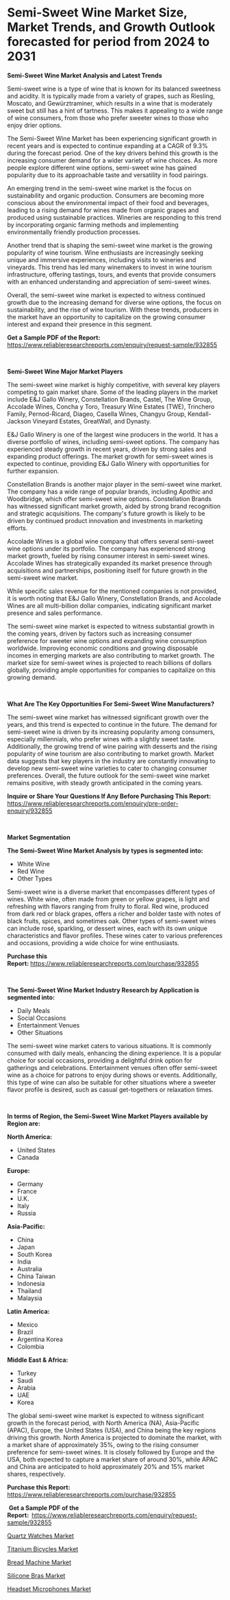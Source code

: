 <p><h1>Semi-Sweet Wine Market Size, Market Trends, and Growth Outlook forecasted for period from 2024 to 2031</h1></p><p><strong>Semi-Sweet Wine Market Analysis and Latest Trends</strong></p>
<p><p>Semi-sweet wine is a type of wine that is known for its balanced sweetness and acidity. It is typically made from a variety of grapes, such as Riesling, Moscato, and Gewürztraminer, which results in a wine that is moderately sweet but still has a hint of tartness. This makes it appealing to a wide range of wine consumers, from those who prefer sweeter wines to those who enjoy drier options.</p><p>The Semi-Sweet Wine Market has been experiencing significant growth in recent years and is expected to continue expanding at a CAGR of 9.3% during the forecast period. One of the key drivers behind this growth is the increasing consumer demand for a wider variety of wine choices. As more people explore different wine options, semi-sweet wine has gained popularity due to its approachable taste and versatility in food pairings.</p><p>An emerging trend in the semi-sweet wine market is the focus on sustainability and organic production. Consumers are becoming more conscious about the environmental impact of their food and beverages, leading to a rising demand for wines made from organic grapes and produced using sustainable practices. Wineries are responding to this trend by incorporating organic farming methods and implementing environmentally friendly production processes.</p><p>Another trend that is shaping the semi-sweet wine market is the growing popularity of wine tourism. Wine enthusiasts are increasingly seeking unique and immersive experiences, including visits to wineries and vineyards. This trend has led many winemakers to invest in wine tourism infrastructure, offering tastings, tours, and events that provide consumers with an enhanced understanding and appreciation of semi-sweet wines.</p><p>Overall, the semi-sweet wine market is expected to witness continued growth due to the increasing demand for diverse wine options, the focus on sustainability, and the rise of wine tourism. With these trends, producers in the market have an opportunity to capitalize on the growing consumer interest and expand their presence in this segment.</p></p>
<p><strong>Get a Sample PDF of the Report:&nbsp;</strong> <a href="https://www.reliableresearchreports.com/enquiry/request-sample/932855">https://www.reliableresearchreports.com/enquiry/request-sample/932855</a></p>
<p>&nbsp;</p>
<p><strong>Semi-Sweet Wine Major Market Players</strong></p>
<p><p>The semi-sweet wine market is highly competitive, with several key players competing to gain market share. Some of the leading players in the market include E&J Gallo Winery, Constellation Brands, Castel, The Wine Group, Accolade Wines, Concha y Toro, Treasury Wine Estates (TWE), Trinchero Family, Pernod-Ricard, Diageo, Casella Wines, Changyu Group, Kendall-Jackson Vineyard Estates, GreatWall, and Dynasty.</p><p>E&J Gallo Winery is one of the largest wine producers in the world. It has a diverse portfolio of wines, including semi-sweet options. The company has experienced steady growth in recent years, driven by strong sales and expanding product offerings. The market growth for semi-sweet wines is expected to continue, providing E&J Gallo Winery with opportunities for further expansion.</p><p>Constellation Brands is another major player in the semi-sweet wine market. The company has a wide range of popular brands, including Apothic and Woodbridge, which offer semi-sweet wine options. Constellation Brands has witnessed significant market growth, aided by strong brand recognition and strategic acquisitions. The company's future growth is likely to be driven by continued product innovation and investments in marketing efforts.</p><p>Accolade Wines is a global wine company that offers several semi-sweet wine options under its portfolio. The company has experienced strong market growth, fueled by rising consumer interest in semi-sweet wines. Accolade Wines has strategically expanded its market presence through acquisitions and partnerships, positioning itself for future growth in the semi-sweet wine market.</p><p>While specific sales revenue for the mentioned companies is not provided, it is worth noting that E&J Gallo Winery, Constellation Brands, and Accolade Wines are all multi-billion dollar companies, indicating significant market presence and sales performance.</p><p>The semi-sweet wine market is expected to witness substantial growth in the coming years, driven by factors such as increasing consumer preference for sweeter wine options and expanding wine consumption worldwide. Improving economic conditions and growing disposable incomes in emerging markets are also contributing to market growth. The market size for semi-sweet wines is projected to reach billions of dollars globally, providing ample opportunities for companies to capitalize on this growing demand.</p></p>
<p>&nbsp;</p>
<p><strong>What Are The Key Opportunities For Semi-Sweet Wine Manufacturers?</strong></p>
<p><p>The semi-sweet wine market has witnessed significant growth over the years, and this trend is expected to continue in the future. The demand for semi-sweet wine is driven by its increasing popularity among consumers, especially millennials, who prefer wines with a slightly sweet taste. Additionally, the growing trend of wine pairing with desserts and the rising popularity of wine tourism are also contributing to market growth. Market data suggests that key players in the industry are constantly innovating to develop new semi-sweet wine varieties to cater to changing consumer preferences. Overall, the future outlook for the semi-sweet wine market remains positive, with steady growth anticipated in the coming years.</p></p>
<p><strong>Inquire or Share Your Questions If Any Before Purchasing This Report:</strong> <a href="https://www.reliableresearchreports.com/enquiry/pre-order-enquiry/932855">https://www.reliableresearchreports.com/enquiry/pre-order-enquiry/932855</a></p>
<p>&nbsp;</p>
<p><strong>Market Segmentation</strong></p>
<p><strong>The Semi-Sweet Wine Market Analysis by types is segmented into:</strong></p>
<p><ul><li>White Wine</li><li>Red Wine</li><li>Other Types</li></ul></p>
<p><p>Semi-sweet wine is a diverse market that encompasses different types of wines. White wine, often made from green or yellow grapes, is light and refreshing with flavors ranging from fruity to floral. Red wine, produced from dark red or black grapes, offers a richer and bolder taste with notes of black fruits, spices, and sometimes oak. Other types of semi-sweet wines can include rosé, sparkling, or dessert wines, each with its own unique characteristics and flavor profiles. These wines cater to various preferences and occasions, providing a wide choice for wine enthusiasts.</p></p>
<p><strong>Purchase this Report:&nbsp;</strong><a href="https://www.reliableresearchreports.com/purchase/932855">https://www.reliableresearchreports.com/purchase/932855</a></p>
<p>&nbsp;</p>
<p><strong>The Semi-Sweet Wine Market Industry Research by Application is segmented into:</strong></p>
<p><ul><li>Daily Meals</li><li>Social Occasions</li><li>Entertainment Venues</li><li>Other Situations</li></ul></p>
<p><p>The semi-sweet wine market caters to various situations. It is commonly consumed with daily meals, enhancing the dining experience. It is a popular choice for social occasions, providing a delightful drink option for gatherings and celebrations. Entertainment venues often offer semi-sweet wine as a choice for patrons to enjoy during shows or events. Additionally, this type of wine can also be suitable for other situations where a sweeter flavor profile is desired, such as casual get-togethers or relaxation times.</p></p>
<p>&nbsp;</p>
<p><strong>In terms of Region, the Semi-Sweet Wine Market Players available by Region are:</strong></p>
<p>
    <p> <strong> North America: </strong>
        <ul>
            <li>United States</li>
            <li>Canada</li>
        </ul>
        </p> 
    <p> <strong> Europe: </strong>
        <ul>
            <li>Germany</li>
            <li>France</li>
            <li>U.K.</li>
            <li>Italy</li>
            <li>Russia</li>
        </ul>
        </p> 
    <p> <strong> Asia-Pacific: </strong>
        <ul>
            <li>China</li>
            <li>Japan</li>
            <li>South Korea</li>
            <li>India</li>
            <li>Australia</li>
            <li>China Taiwan</li>
            <li>Indonesia</li>
            <li>Thailand</li>
            <li>Malaysia</li>
        </ul>
        </p> 
    <p> <strong> Latin America: </strong>
        <ul>
            <li>Mexico</li>
            <li>Brazil</li>
            <li>Argentina Korea</li>
            <li>Colombia</li>
        </ul>
        </p> 
    <p> <strong> Middle East & Africa: </strong>
        <ul>
            <li>Turkey</li>
            <li>Saudi</li>
            <li>Arabia</li>
            <li>UAE</li>
            <li>Korea</li>
        </ul>
    </p>
    </p>
<p><p>The global semi-sweet wine market is expected to witness significant growth in the forecast period, with North America (NA), Asia-Pacific (APAC), Europe, the United States (USA), and China being the key regions driving this growth. North America is projected to dominate the market, with a market share of approximately 35%, owing to the rising consumer preference for semi-sweet wines. It is closely followed by Europe and the USA, both expected to capture a market share of around 30%, while APAC and China are anticipated to hold approximately 20% and 15% market shares, respectively.</p></p>
<p><strong>Purchase this Report: </strong><a href="https://www.reliableresearchreports.com/purchase/932855">https://www.reliableresearchreports.com/purchase/932855</a></p>
<p>&nbsp;<strong>Get a Sample PDF of the Report:&nbsp;&nbsp;</strong><a href="https://www.reliableresearchreports.com/enquiry/request-sample/932855">https://www.reliableresearchreports.com/enquiry/request-sample/932855</a></p>
<p><strong></strong></p>
<p><p><a href="https://medium.com/@natlockman/quartz-watches-market-size-and-market-trends-complete-industry-overview-2024-to-2031-5fe16d338bf0">Quartz Watches Market</a></p><p><a href="https://medium.com/@natlockman/analyzing-titanium-bicycles-market-global-industry-perspective-and-forecast-2024-to-2031-478df4245b82">Titanium Bicycles Market</a></p><p><a href="https://medium.com/@natlockman/bread-machine-market-comprehensive-assessment-by-type-application-and-geography-2b151ff2aec5">Bread Machine Market</a></p><p><a href="https://medium.com/@natlockman/silicone-bras-market-outlook-industry-overview-and-forecast-2024-to-2031-704c5503c60f">Silicone Bras Market</a></p><p><a href="https://medium.com/@natlockman/headset-microphones-market-exploring-market-share-market-trends-and-future-growth-3f3c7dca2bb6">Headset Microphones Market</a></p></p>